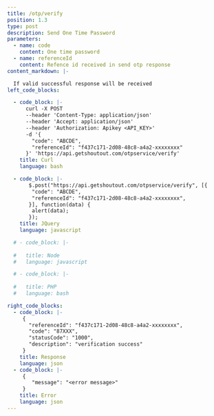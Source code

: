 ```yaml
---
title: /otp/verify
position: 1.3
type: post
description: Send One Time Password
parameters:
  - name: code
    content: One time password
  - name: referenceId
    content: Refence id received in send otp response
content_markdown: |-

  If valid successful response will be received
left_code_blocks:

  - code_block: |-
      curl -X POST
      --header 'Content-Type: application/json'
      --header 'Accept: application/json'
      --header 'Authorization: Apikey <API_KEY>'
      -d '{
        "code": "ABCDE",
        "referenceId": "f437c171-2d08-48c8-a4a2-xxxxxxxx"
      }' 'https://api.getshoutout.com/otpservice/verify'
    title: Curl
    language: bash

  - code_block: |-
       $.post("https://api.getshoutout.com/otpservice/verify", [{
        "code": "ABCDE",
        "referenceId": "f437c171-2d08-48c8-a4a2-xxxxxxxx",
       }], function(data) {
        alert(data);
       });
    title: JQuery
    language: javascript

  # - code_block: |-
     
  #   title: Node
  #   language: javascript

  # - code_block: |-
     
  #   title: PHP
  #   language: bash

right_code_blocks:
  - code_block: |-
     {
       "referenceId": "f437c171-2d08-48c8-a4a2-xxxxxxxx",
       "code": "87XXX",
       "statusCode": "1000",
       "description": "verification success"
     }
    title: Response
    language: json
  - code_block: |-
     {
        "message": "<error message>"
     }
    title: Error
    language: json
---
```



